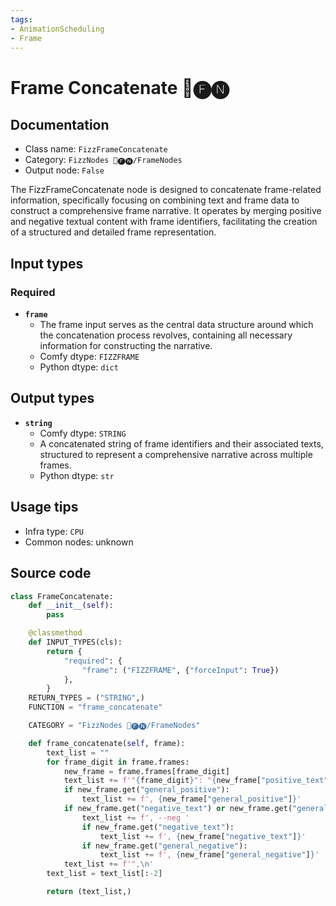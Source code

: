 ```yaml
---
tags:
- AnimationScheduling
- Frame
---
```


# Frame Concatenate 📅🅕🅝
## Documentation
- Class name: `FizzFrameConcatenate`
- Category: `FizzNodes 📅🅕🅝/FrameNodes`
- Output node: `False`

The FizzFrameConcatenate node is designed to concatenate frame-related information, specifically focusing on combining text and frame data to construct a comprehensive frame narrative. It operates by merging positive and negative textual content with frame identifiers, facilitating the creation of a structured and detailed frame representation.
## Input types
### Required
- **`frame`**
    - The frame input serves as the central data structure around which the concatenation process revolves, containing all necessary information for constructing the narrative.
    - Comfy dtype: `FIZZFRAME`
    - Python dtype: `dict`
## Output types
- **`string`**
    - Comfy dtype: `STRING`
    - A concatenated string of frame identifiers and their associated texts, structured to represent a comprehensive narrative across multiple frames.
    - Python dtype: `str`
## Usage tips
- Infra type: `CPU`
- Common nodes: unknown


## Source code
```python
class FrameConcatenate:
    def __init__(self):
        pass

    @classmethod
    def INPUT_TYPES(cls):
        return {
            "required": {
                "frame": ("FIZZFRAME", {"forceInput": True})
            },
        }
    RETURN_TYPES = ("STRING",)
    FUNCTION = "frame_concatenate"

    CATEGORY = "FizzNodes 📅🅕🅝/FrameNodes"

    def frame_concatenate(self, frame):
        text_list = ""
        for frame_digit in frame.frames:
            new_frame = frame.frames[frame_digit]
            text_list += f'"{frame_digit}": "{new_frame["positive_text"]}'
            if new_frame.get("general_positive"):
                text_list += f', {new_frame["general_positive"]}'
            if new_frame.get("negative_text") or new_frame.get("general_negative"):
                text_list += f', --neg '
                if new_frame.get("negative_text"):
                    text_list += f', {new_frame["negative_text"]}'
                if new_frame.get("general_negative"):
                    text_list += f', {new_frame["general_negative"]}'
            text_list += f'",\n'
        text_list = text_list[:-2]

        return (text_list,)

```
